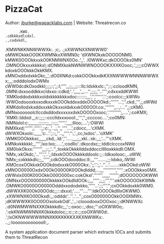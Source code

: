 PizzaCat
========
Author: jburke@wapacklabs.com | Website: Threatrecon.co

          .KWO.                                                              
    .cdkkkxdlcdxl.                                               .,codxkdl,     
   .KMWNKKNNWWWXk:.  ;c;.                                     .;xXWWNXXNWWW0'   
   oMWKOkkkOO0KXWMNkxXWMN0c                                 'dXWNOkxkOOOOONM0.  
   kMWK0OOOkkxxkO0KNMWNX0Oo..',,'.                       .l0WWKxc:dkOOOOkx0MN'  
  .OMNOOkxxxkkkkxl;:dONMXkokNWNWWNOOOOKXXXKOooc;.',;;;;cOWWXkdoxkOOOkkkOkkKMX.  
   xMNOxddxdxkkOkc,,',:dO0XNKd:cokkOOOkkxdkKXXNWWWWNNNWWWXx;,,,:odddolodxOWMx   
   cWW0dcdkOxodkkl;;;;;:;',;:l;'''',,;;;,,;;:::llc:ldxkkxlc:,'';:;:ccloodKMN,   
   .0MNl:dxxooddkkxcldxxo::cdkd;'..',,,,,',,,...'',;;;;,''..'''';cdxxxddKWWl    
    'XMKloddodxkkkxoldxkkkkkkkxdoc:::::::;,,,','',''''''.'.';:coolcc:;;kWWo     
     :WWOodoooxkxxodkxxxkOOOkddxxddxOOOOOkd:;''''''...',''.ckd:,''',;,oWWd      
     .KMKdollodxkxddxxxkkOkxxoldxkxxkO00OOl:co:,''''''',,..,:...'',;;cKM0.      
      dMNxoooooolcllccdxddodxxxxxxdxkOOOOOxooc;'.''''''''';,....';:coKMX;       
      'XMKl::lddxd:,,;c:;;;;::ccclldxxxoool:,,''','',;ccccoc....';co0MN:        
       :NMNxlol:c:,,,,,,,,;;:;::;;,,;::;;,'''''.',,,,;llloo;....';:OWWl         
       lNMXkxd;'''''',;''''.',;:c:,,'..,;,'',,''''....',cdocc,...'cXMK.         
      dWWXOkxolc:,,,,,,'c:..'.',::;,''..,,''''.'':,'.,cc,lxdoc'...'oXMK'        
     :WMKOOOkkkxc,,,,,,ckd,..ld:',''.....,,,,;,,xkl..:xk:,,;,'...'''cXMK.       
     kMNkxkkkkkl;,,'''',lxo:lxo;.....',:codllo'.:dkocdxc;;:lddlclcccoxNWd       
    .XM0lxkOkxx:''''''',,,;:;,'..'',:loxkkOkkkllddxddoccllllloxkkkdll:OMX.      
    'NMx,:xkOkdc,'...'''.','..',;ldxxkOOOOkkkkddoolc:;;::ldkxolooc:,..oWW;      
    'NMx;;cxkkkkdlc;;,,''''',cdkOOOdooddoc:ll:,,,'''.......,;;:ldxko,.lWWl      
    .KMOcoxOOkkxkOOOkdodxxxkO000Okx:.';;'.';,'..''...'.......:xkkOOkd:oWW:      
     xMNOO0000OxdxO0OkO00O0K0OOkdlddd;...,,,'''''''''','''''.:xOOOkkxo0MX.      
     cWWxlx000K00OOkkO00O000xc:cokOkxl'.''''''',,,,,,''''''';dOOOOOOOKWWl       
     .0MNxxOOO000000OkkkkkOOkdlldOOk:;,,,''''',;,;;'''.''':okOOOOOOkKWMk        
      .OMWKO0000OO0000Odddxxododxkko,'''''...';:;'''.'';cxOOkkdoxkk0WM0.        
       .dWWXXK00Ok00OOdc;;:::dxxxl;'.....'''....''':ldkOOOOkdlllxOKWMO.         
         ,xXWWNXKO00Okxdl:,,:odddc'..''..'...'',;coxO00000OOkkOO0XMWx.          
            ;dKWWWXK0OO0OOxoloxkOdl'.,'.,::clooodooxOOOxoc:;:dKNWWXc            
               .:d0NWMWWNXXK0kkkkdlc;,,':;:oxoc::,:doc;'':oOXWW0o;.             
                   .':okKNWMWNNXK0kkkdoloc;;:c:;:c:;;coOXWW0d:.                 
                         .';lxOKNWWWWWNNXKKKKKKKXXKXNWWKx:.                     
                                ..,;:looooooooooooll:,.                   
                                
                                

A system application document parser which extracts IOCs and submits them to ThreatRecon
